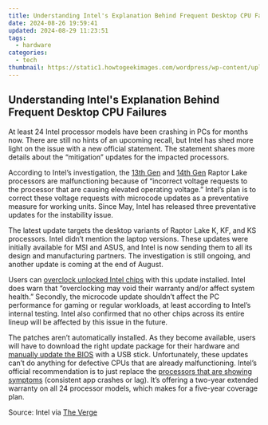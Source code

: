```yaml
---
title: Understanding Intel's Explanation Behind Frequent Desktop CPU Failures
date: 2024-08-26 19:59:41
updated: 2024-08-29 11:23:51
tags:
  - hardware
categories:
  - tech
thumbnail: https://static1.howtogeekimages.com/wordpress/wp-content/uploads/2023/10/intel14thgen.jpg
---
```


## Understanding Intel's Explanation Behind Frequent Desktop CPU Failures

At least 24 Intel processor models have been crashing in PCs for months now. There are still no hints of an upcoming recall, but Intel has shed more light on the issue with a new official statement. The statement shares more details about the “mitigation” updates for the impacted processors.

 According to Intel’s investigation, the [13th Gen](https://pokemon-go-android.techidaily.com/in-2024-how-to-use-ispoofer-on-realme-11x-5g-drfone-by-drfone-virtual-android/) and [14th Gen](https://youtube-web.techidaily.com/xplore-top-12-gear-best-on-the-go-flip-screen-cameras-for-2024/) Raptor Lake processors are malfunctioning because of “incorrect voltage requests to the processor that are causing elevated operating voltage.” Intel’s plan is to correct these voltage requests with microcode updates as a preventative measure for working units. Since May, Intel has released three preventative updates for the instability issue.

 The latest update targets the desktop variants of Raptor Lake K, KF, and KS processors. Intel didn’t mention the laptop versions. These updates were initially available for MSI and ASUS, and Intel is now sending them to all its design and manufacturing partners. The investigation is still ongoing, and another update is coming at the end of August.

 Users can [overclock unlocked Intel chips](https://howto.techidaily.com/6-fixes-to-unfortunately-whatsapp-has-stopped-error-popups-on-oneplus-nord-ce-3-5g-drfone-by-drfone-fix-android-problems-fix-android-problems/) with this update installed. Intel does warn that “overclocking may void their warranty and/or affect system health.” Secondly, the microcode update shouldn’t affect the PC performance for gaming or regular workloads, at least according to Intel’s internal testing. Intel also confirmed that no other chips across its entire lineup will be affected by this issue in the future.

 The patches aren’t automatically installed. As they become available, users will have to download the right update package for their hardware and [manually update the BIOS](https://win11-tips.techidaily.com/running-state-of-the-art-ai-windows-edition/) with a USB stick. Unfortunately, these updates can’t do anything for defective CPUs that are already malfunctioning. Intel’s official recommendation is to just replace the [processors that are showing symptoms](https://community.intel.com/t5/Processors/Additional-Warranty-Updates-on-Intel-Core-13th-14th-Gen-Desktop/m-p/1620853) (consistent app crashes or lag). It’s offering a two-year extended warranty on all 24 processor models, which makes for a five-year coverage plan.

 Source: Intel via [The Verge](https://www.theverge.com/2024/8/9/24216887/intel-13th-14th-gen-raptor-lake-statement)

<ins class="adsbygoogle"
     style="display:block"
     data-ad-format="autorelaxed"
     data-ad-client="ca-pub-7571918770474297"
     data-ad-slot="1223367746"></ins>



<ins class="adsbygoogle"
     style="display:block"
     data-ad-client="ca-pub-7571918770474297"
     data-ad-slot="8358498916"
     data-ad-format="auto"
     data-full-width-responsive="true"></ins>
